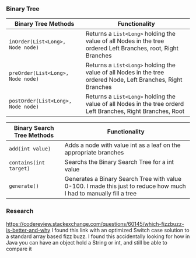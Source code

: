 ### Binary Tree

| Binary Tree Methods               | Functionality                                                                                                 |
|-----------------------------------|---------------------------------------------------------------------------------------------------------------|
| `inOrder(List<Long>, Node node)`  | Returns a `List<Long>` holding the value of all Nodes in the tree ordered Left Branches, root, Right Branches |       |
| `preOrder(List<Long>, Node node)` | Returns a `List<Long>` holding the value of all Nodes in the tree ordered Node, Left Branches, Right Branches |
| `postOrder(List<Long>, Node node)`| Returns a `List<Long>` holding the value of all Nodes in the tree orderd Left Branches, Right Branches, Root  |


| Binary Search Tree Methods | Functionality                                                                                                      |
|----------------------------|--------------------------------------------------------------------------------------------------------------------|
| `add(int value)`           | Adds a node with value int as a leaf on the appropriate branches                                                   |
| `contains(int target)`     | Searchs the Binary Search Tree for a int value                                                                     |
| `generate()`               | Generates a Binary Search Tree with value 0-100. I made this just to reduce how much I had to manually fill a tree | 


### Research
https://codereview.stackexchange.com/questions/60145/which-fizzbuzz-is-better-and-why
I found this link with an optimized Switch case solution to a standard array based fizz buzz.
I found this accidentally looking for how in Java you can have an object hold a String or int, and still be able to compare it 
